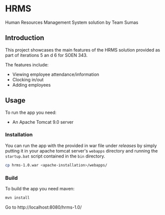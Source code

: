 # HRMS
Human Resources Management System solution by Team Sumas

## Introduction ##
This project showcases the main features of the HRMS solution provided as part of iterations 5 an
d 6 for SOEN 343.

The features include:
* Viewing employee attendance/information
* Clocking in/out
* Adding employees

## Usage ##
To run the app you need:
* An Apache Tomcat 9.0 server

### Installation ###
You can run the app with the provided in war file under *releases* by simply putting it in your apache tomcat server's `webapps` directory and running the `startup.bat` script contained in the `bin` directory.
```bash
cp hrms-1.0.war <apache-installation>/webapps/
```

### Build ###
To build the app you need maven:
```bash
mvn install
```

Go to http://localhost:8080/hrms-1.0/
